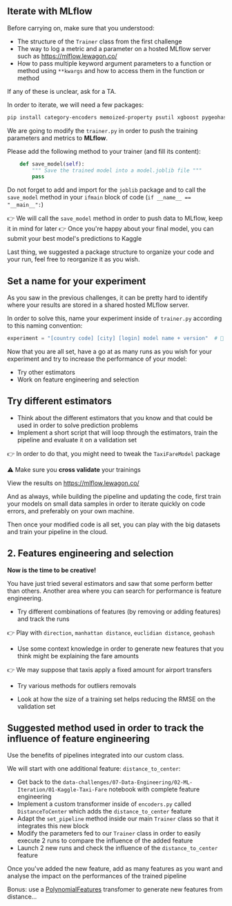 ## Iterate with MLflow

Before carrying on, make sure that you understood:
- The structure of the `Trainer` class from the first challenge
- The way to log a metric and a parameter on a hosted MLflow server such as https://mlflow.lewagon.co/
- How to pass multiple keyword argument parameters to a function or method using `**kwargs` and how to access them in the function or method

If any of these is unclear, ask for a TA.

In order to iterate, we will need a few packages:

``` bash
pip install category-encoders memoized-property psutil xgboost pygeohash
```

We are going to modify the `trainer.py` in order to push the training parameters and metrics to **MLflow**.

Please add the following method to your trainer (and fill its content):

``` python
    def save_model(self):
        """ Save the trained model into a model.joblib file """
        pass
```

Do not forget to add and import for the `joblib` package and to call the `save_model` method in your `ifmain` block of code (`if __name__ == "__main__":`)

👉 We will call the `save_model` method in order to push data to MLflow, keep it in mind for later
👉 Once you're happy about your final model, you can submit your best model's predictions to Kaggle

Last thing, we suggested a package structure to organize your code and your run, feel free to reorganize it as you wish.

## Set a name for your experiment

As you saw in the previous challenges, it can be pretty hard to identify where your results are stored in a shared hosted MLflow server.

In order to solve this, name your experiment inside of `trainer.py` according to this naming convention:
``` python
experiment = "[country code] [city] [login] model name + version"  # 🚨 replace with your country code, city, github_nickname and model name and version
```

Now that you are all set, have a go at as many runs as you wish for your experiment and try to increase the performance of your model:
- Try other estimators
- Work on feature engineering and selection

## Try different estimators

- Think about the different estimators that you know and that could be used in order to solve prediction problems
- Implement a short script that will loop through the estimators, train the pipeline and evaluate it on a validation set

👉 In order to do that, you might need to tweak the `TaxiFareModel` package

⚠️ Make sure you **cross validate** your trainings

View the results on https://mlflow.lewagon.co/

And as always, while building the pipeline and updating the code, first train your models on small data samples in order to iterate quickly on code errors, and preferably on your own machine.

Then once your modified code is all set, you can play with the big datasets and train your pipeline in the cloud.

## 2. Features engineering and selection

**Now is the time to be creative!**

You have just tried several estimators and saw that some perform better than others. Another area where you can search for performance is feature engineering.

- Try different combinations of features (by removing or adding features) and track the runs

👉 Play with `direction`, `manhattan distance`, `euclidian distance`, `geohash`

- Use some context knowledge in order to generate new features that you think might be explaining the fare amounts

👉 We may suppose that taxis apply a fixed amount for airport transfers

- Try various methods for outliers removals

- Look at how the size of a training set helps reducing the RMSE on the validation set

## Suggested method used in order to track the influence of feature engineering

Use the benefits of pipelines integrated into our custom class.

We will start with one additional feature: `distance_to_center`:
- Get back to the `data-challenges/07-Data-Engineering/02-ML-Iteration/01-Kaggle-Taxi-Fare` notebook with complete feature engineering
- Implement a custom transformer inside of `encoders.py` called `DistanceToCenter` which adds the `distance_to_center` feature
- Adapt the `set_pipeline` method inside our main `Trainer` class so that it integrates this new block
- Modify the parameters fed to our `Trainer` class in order to easily execute 2 runs to compare the influence of the added feature
- Launch 2 new runs and check the influence of the `distance_to_center` feature

Once you've added the new feature, add as many features as you want and analyse the impact on the performances of the trained pipeline

Bonus: use a [PolynomialFeatures](https://scikit-learn.org/stable/modules/generated/sklearn.preprocessing.PolynomialFeatures.html) transfomer to generate new features from distance...

